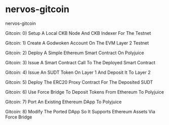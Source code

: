 # nervos-gitcoin
nervos-gitcoin

Gitcoin: 0) Setup A Local CKB Node And CKB Indexer For The Testnet

Gitcoin: 1) Create A Godwoken Account On The EVM Layer 2 Testnet

Gitcoin: 2) Deploy A Simple Ethereum Smart Contract On Polyjuice

Gitcoin: 3) Issue A Smart Contract Call To The Deployed Smart Contract

Gitcoin: 4) Issue An SUDT Token On Layer 1 And Deposit It To Layer 2

Gitcoin: 5) Deploy The ERC20 Proxy Contract For The Deposited SUDT

Gitcoin: 6) Use Force Bridge To Deposit Tokens From Ethereum To Polyjuice

Gitcoin: 7) Port An Existing Ethereum DApp To Polyjuice

Gitcoin: 8) Modify The Ported DApp So It Supports Ethereum Assets Via Force Bridge



